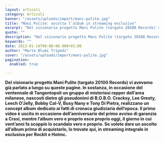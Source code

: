 ```yaml
---
layout: articoli
category: Articoli
banner: "/assets/uploads/import/mani-pulite.jpg"
title: "Mani Pulite: ascolta l’album in streaming esclusivo"
excerpt: "Del visionario progetto Mani Pulite (targato 20100 Records) vi avevamo già parlato a lungo su queste pagine. In sostanza, in occasione del ventennale di Tangentopoli un gruppo di misteriosi rapper dell’area milanese, nascosti dietro gli pseudonimi di B.O.B.O. Cracksy, Lee Gresty, Leech O’Jelly, Bobby Cal-V, Busy Nany e Tony Di Pietra, realizzano un concept album [&hellip"
quote: ""
description: "Del visionario progetto Mani Pulite (targato 20100 Records) vi avevamo già parlato a lungo su queste pagine. In sostanza, in occasione del ventennale di Tangentopoli un gruppo di misteriosi rapper dell’area milanese, nascosti dietro gli pseudonimi di B.O.B.O. Cracksy, Lee Gresty, Leech O’Jelly, Bobby Cal-V, Busy Nany e Tony Di Pietra, realizzano un concept album [&hellip"
keywords: ""
date: 2013-01-14T00:00:00.000+01:00
author: "Marta Blumi Tripodi"
cover: "/assets/uploads/import/mani-pulite.jpg"
pagination:
  enabled: true

---
```


**Del visionario progetto Mani Pulite (targato 20100 Records) vi avevamo già parlato a lungo su queste pagine. In sostanza, in occasione del ventennale di Tangentopoli un gruppo di misteriosi rapper dell’area milanese, nascosti dietro gli pseudonimi di B.O.B.O. Cracksy, Lee Gresty, Leech O’Jelly, Bobby Cal-V, Busy Nany e Tony Di Pietra, realizzano un concept album dedicato ai fatti di cronaca giudiziaria dell’epoca. Il primo video è uscito in occasione dell’anniversario del primo avviso di garanzia a Craxi, mentre l’album vero e proprio esce proprio oggi, il giorno in cui vent’anni fa scoppiò lo scandalo vero e proprio. Se volete dare un ascolto all’album prima di acquistarlo, lo trovate qui, in streaming integrale in esclusiva per Rockit e Hotmc.**

  